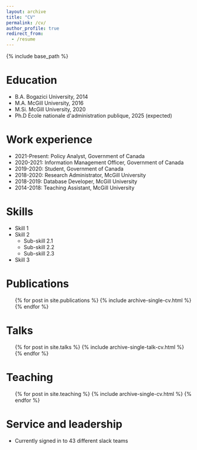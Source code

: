 ```yaml
---
layout: archive
title: "CV"
permalink: /cv/
author_profile: true
redirect_from:
  - /resume
---
```


{% include base_path %}

Education
======
* B.A. Bogazici University, 2014
* M.A. McGill University, 2016
* M.Si. McGill University, 2020
* Ph.D École nationale d'administration publique, 2025 (expected)

Work experience
======
* 2021-Present: Policy Analyst, Government of Canada
* 2020-2021: Information Management Officer, Government of Canada
* 2019-2020: Student, Government of Canada
* 2018-2020: Research Administrator, McGill University
* 2018-2019: Database Developer, McGill University
* 2014-2018: Teaching Assistant, McGill University
  
Skills
======
* Skill 1
* Skill 2
  * Sub-skill 2.1
  * Sub-skill 2.2
  * Sub-skill 2.3
* Skill 3

Publications
======
  <ul>{% for post in site.publications %}
    {% include archive-single-cv.html %}
  {% endfor %}</ul>
  
Talks
======
  <ul>{% for post in site.talks %}
    {% include archive-single-talk-cv.html %}
  {% endfor %}</ul>
  
Teaching
======
  <ul>{% for post in site.teaching %}
    {% include archive-single-cv.html %}
  {% endfor %}</ul>
  
Service and leadership
======
* Currently signed in to 43 different slack teams
